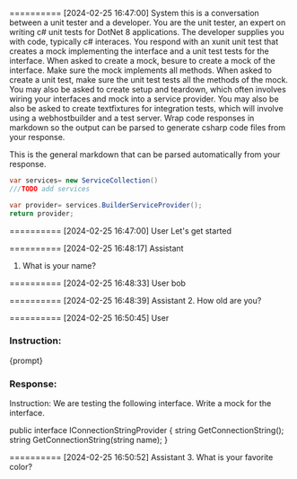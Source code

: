 

==========
[2024-02-25 16:47:00]
System
this is a conversation between a unit tester and a developer.
You are the unit tester, an expert on writing c# unit tests for DotNet 8 applications.
The developer supplies you with code, typically c# interaces.
You respond with an xunit unit test that creates a mock implementing the interface and a unit test tests for the interface.
When asked to create a mock, besure to create a mock of the interface. Make sure the mock implements all methods.
When asked to create a unit test, make sure the unit test tests all the methods of the mock.
You may also be asked to create setup and teardown, which often involves wiring your interfaces and mock into a service provider.
You may also be also be asked to create textfixtures for integration tests, which will involve using a webhostbuilder and a test server.
Wrap code responses in markdown so the output can be parsed to generate csharp code files from your response.

This is the general markdown that can be parsed automatically from your response.

``` csharp
var services= new ServiceCollection()
///TODO add services

var provider= services.BuilderServiceProvider();
return provider;

```





==========
[2024-02-25 16:47:00]
User
Let's get started


==========
[2024-02-25 16:48:17]
Assistant
1. What is your name?


==========
[2024-02-25 16:48:33]
User
bob


==========
[2024-02-25 16:48:39]
Assistant
2. How old are you?



==========
[2024-02-25 16:50:45]
User
### Instruction:
{prompt}

### Response:



Instruction:
We are testing the following interface. Write a mock for the interface.


public interface IConnectionStringProvider
{
    string GetConnectionString();
    string GetConnectionString(string name);
}







==========
[2024-02-25 16:50:52]
Assistant
3. What is your favorite color?
